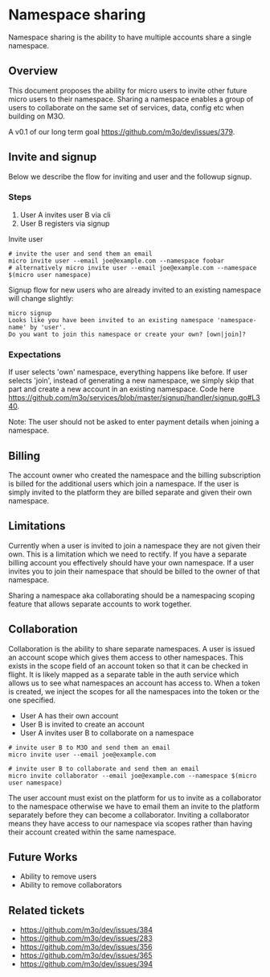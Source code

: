 # Namespace sharing

Namespace sharing is the ability to have multiple accounts share a single namespace.

## Overview

This document proposes the ability for micro users to invite other future micro users to their namespace.
Sharing a namespace enables a group of users to collaborate on the same set of services, data, config etc when building on M3O.


A v0.1 of our long term goal https://github.com/m3o/dev/issues/379.

## Invite and signup

Below we describe the flow for inviting and user and the followup signup.

### Steps

1. User A invites user B via cli
2. User B registers via signup


Invite user

```
# invite the user and send them an email
micro invite user --email joe@example.com --namespace foobar
# alternatively micro invite user --email joe@example.com --namespace $(micro user namespace)
```

Signup flow for new users who are already invited to an existing namespace will change slightly:

```
micro signup
Looks like you have been invited to an existing namespace 'namespace-name' by 'user'.
Do you want to join this namespace or create your own? [own|join]?
```

### Expectations

If user selects 'own' namespace, everything happens like before.
If user selects 'join', instead of generating a new namespace, we simply skip that part and create a new account in an existing namespace.
Code here https://github.com/m3o/services/blob/master/signup/handler/signup.go#L340. 

Note: The user should not be asked to enter payment details when joining a namespace. 

## Billing

The account owner who created the namespace and the billing subscription is billed for the additional users which join a namespace. 
If the user is simply invited to the platform they are billed separate and given their own namespace.

## Limitations

Currently when a user is invited to join a namespace they are not given their own. This is a limitation which we need to rectify. If 
you have a separate billing account you effectively should have your own namespace. If a user invites you to join their namespace that
should be billed to the owner of that namespace.

Sharing a namespace aka collaborating should be a namespacing scoping feature that allows separate accounts to work together.

## Collaboration

Collaboration is the ability to share separate namespaces. A user is issued an account scope which gives them access to other namespaces. 
This exists in the scope field of an account token so that it can be checked in flight. It is likely mapped as a separate table in 
the auth service which allows us to see what namespaces an account has access to. When a token is created, we inject the scopes 
for all the namespaces into the token or the one specified. 

- User A has their own account
- User B is invited to create an account
- User A invites user B to collaborate on a namespace

```
# invite user B to M3O and send them an email
micro invite user --email joe@example.com

# invite user B to collaborate and send them an email
micro invite collaborator --email joe@example.com --namespace $(micro user namespace)
```

The user account must exist on the platform for us to invite as a collaborator to the namespace otherwise we have to email them an 
invite to the platform separately before they can become a collaborator. Inviting a collaborator means they have access to 
our namespace via scopes rather than having their account created within the same namespace.

## Future Works

- Ability to remove users
- Ability to remove collaborators

## Related tickets

- https://github.com/m3o/dev/issues/384
- https://github.com/m3o/dev/issues/283
- https://github.com/m3o/dev/issues/356
- https://github.com/m3o/dev/issues/365
- https://github.com/m3o/dev/issues/394
